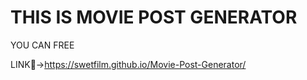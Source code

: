 # THIS IS MOVIE POST GENERATOR

YOU CAN FREE

LINK🔗->https://swetfilm.github.io/Movie-Post-Generator/

